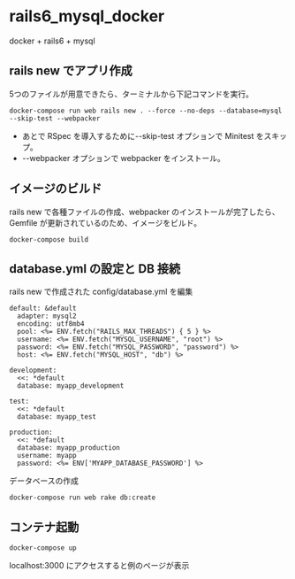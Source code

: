 # rails6_mysql_docker
docker + rails6 + mysql

## rails new でアプリ作成
5つのファイルが用意できたら、ターミナルから下記コマンドを実行。
```
docker-compose run web rails new . --force --no-deps --database=mysql --skip-test --webpacker
```
- あとで RSpec を導入するために--skip-test オプションで Minitest をスキップ。<br>
- --webpacker オプションで webpacker をインストール。

## イメージのビルド
rails new で各種ファイルの作成、webpacker のインストールが完了したら、<br>
Gemfile が更新されているのため、イメージをビルド。

```
docker-compose build
```

## database.yml の設定と DB 接続
rails new で作成された config/database.yml を編集

```
default: &default
  adapter: mysql2
  encoding: utf8mb4
  pool: <%= ENV.fetch("RAILS_MAX_THREADS") { 5 } %>
  username: <%= ENV.fetch("MYSQL_USERNAME", "root") %>
  password: <%= ENV.fetch("MYSQL_PASSWORD", "password") %>
  host: <%= ENV.fetch("MYSQL_HOST", "db") %>

development:
  <<: *default
  database: myapp_development

test:
  <<: *default
  database: myapp_test

production:
  <<: *default
  database: myapp_production
  username: myapp
  password: <%= ENV['MYAPP_DATABASE_PASSWORD'] %>
```

データベースの作成<br>
```
docker-compose run web rake db:create
```

## コンテナ起動
```
docker-compose up
```
localhost:3000 にアクセスすると例のページが表示
